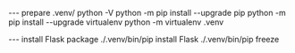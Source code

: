 --- prepare .venv/
python -V
python -m pip install --upgrade pip
python -m pip install --upgrade virtualenv
python -m virtualenv .venv

--- install Flask package
./.venv/bin/pip install Flask
./.venv/bin/pip freeze
